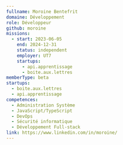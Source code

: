 ```yaml
---
fullname: Moroine Bentefrit
domaine: Développement
role: Développeur
github: moroine
missions:
  - start: 2023-06-05
    end: 2024-12-31
    status: independent
    employer: UT7
    startups:
      - api.apprentissage
      - boite.aux.lettres
memberType: beta
startups:
  - boite.aux.lettres
  - api.apprentissage
competences:
  - Administration Système
  - JavaScript/TypeScript
  - DevOps
  - Sécurité informatique
  - Développement Full-stack
link: https://www.linkedin.com/in/moroine/
---
```

